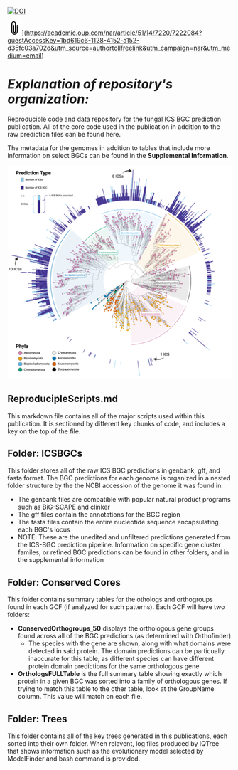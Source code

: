 [![DOI](https://zenodo.org/badge/595311431.svg)](https://zenodo.org/badge/latestdoi/595311431)

![Publication Link](./Images/paperclip.svg)](https://academic.oup.com/nar/article/51/14/7220/7222084?guestAccessKey=1bd619c6-1128-4152-a152-d35fc03a702d&utm_source=authortollfreelink&utm_campaign=nar&utm_medium=email)

# *Explanation of repository's organization:*
Reproducible code and data repository for the fungal ICS BGC prediction publication. All of the core code used in the publication in addition to the raw prediction files can be found here. 

The metadata for the genomes in addition to tables that include more information on select BGCs can be found in the **Supplemental Information**. 

![ICS_FungalTreeFigure](./Images/ICS_FungalTreeFigure.png)

## **ReproducipleScripts.md**
This markdown file contains all of the major scripts used within this publication. It is sectioned by different key chunks of code, and includes a key on the top of the file. 

## **Folder: ICSBGCs**

This folder stores all of the raw ICS BGC predictions in genbank, gff, and fasta format. The BGC predictions for each genome is organized in a nested folder structure by the the NCBI accession of the genome it was found in.

- The genbank files are compatible with popular natural product programs such as BiG-SCAPE and clinker
- The gff files contain the annotations for the BGC region
- The fasta files contain the entire nucleotide sequence encapsulating each BGC's locus
- NOTE: These are the unedited and unfiltered predictions generated from the ICS-BGC prediction pipeline. Information on specific gene cluster familes, or refined BGC predictions can be found in other folders, and in the supplemental information
 
## **Folder: Conserved Cores**

This folder contains summary tables for the othologs and orthogroups found in each GCF (if analyzed for such patterns). Each GCF will have two folders:
- **ConservedOrthogroups_50** displays the orthologous gene groups found across all of the BGC predictions (as determined with Orthofinder)
  - The species with the gene are shown, along with what domains were detected in said protein. The domain predictions can be particually inaccurate for this table, as different species can have different protein domain predictions for the same orthologous gene
- **OrthologsFULLTable** is the full summary table showing exactly which protein in a given BGC was sorted into a family of orthologous genes. If trying to match this table to the other table, look at the GroupName column. This value will match on each file. 
 
## **Folder: Trees**

This folder contains all of the key trees generated in this publications, each sorted into their own folder. When relavent, log files produced by IQTree that shows information such as the evolutionary model selected by ModelFinder and bash command is provided.
